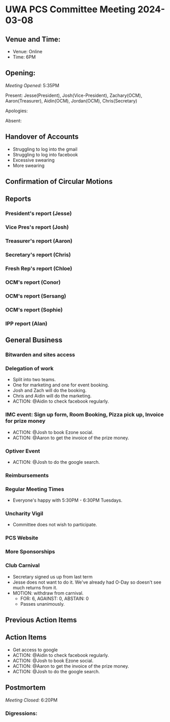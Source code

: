 # UWA PCS Committee Meeting 2024-03-08

## Venue and Time:
- Venue: Online
- Time: 6PM

## Opening:

_Meeting Opened:_ 5:35PM

Present: Jesse(President), Josh(Vice-President), Zachary(OCM), Aaron(Treasurer), Aidin(OCM), Jordan(OCM), Chris(Secretary)

Apologies: 

Absent: 

## Handover of Accounts

- Struggling to log into the gmail
- Struggling to log into facebook
- Excessive swearing
- More swearing

## Confirmation of Circular Motions

## Reports

### President's report (Jesse)


### Vice Pres's report (Josh)


### Treasurer's report (Aaron)


### Secretary's report (Chris)



### Fresh Rep's report (Chloe)



### OCM's report (Conor)



### OCM's report (Sersang)



### OCM's report (Sophie)



### IPP report (Alan)



## General Business



### Bitwarden and sites access


### Delegation of work
- Split into two teams. 
- One for marketing and one for event booking.
- Josh and Zach will do the booking.
- Chris and Aidin will do the marketing.
- ACTION: @Aidin to check facebook regularly.


### IMC event: Sign up form, Room Booking, Pizza pick up, Invoice for prize money
- ACTION: @Josh to book Ezone social.
- ACTION: @Aaron to get the invoice of the prize money.

### Optiver Event
- ACTION: @Josh to do the google search.


### Reimbursements


### Regular Meeting Times
- Everyone's happy with 5:30PM - 6:30PM Tuesdays. 

### Uncharity Vigil
- Committee does not wish to participate. 

### PCS Website



### More Sponsorships

### Club Carnival
- Secretary signed us up from last term
- Jesse does not want to do it. We've already had O-Day so doesn't see much returns from it. 
- MOTION: withdraw from carnival.
    - FOR: 6, AGAINST: 0, ABSTAIN: 0
    - Passes unanimously.

## Previous Action Items


## Action Items

- Get access to google
- ACTION: @Aidin to check facebook regularly.
- ACTION: @Josh to book Ezone social.
- ACTION: @Aaron to get the invoice of the prize money.
- ACTION: @Josh to do the google search.

## Postmortem

_Meeting Closed:_ 6:20PM

### Digressions: 
